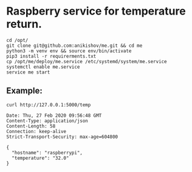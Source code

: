 # Raspberry service for temperature return.

```
cd /opt/
git clone git@github.com:anikishov/me.git && cd me
python3 -m venv env && source env/bin/activate
pip3 install -r requirerments.txt
cp /opt/me/deploy/me.service /etc/systemd/system/me.service
systemctl enable me.service
service me start
```

## Example:

`curl http://127.0.0.1:5000/temp`

```
Date: Thu, 27 Feb 2020 09:56:48 GMT
Content-Type: application/json
Content-Length: 58
Connection: keep-alive
Strict-Transport-Security: max-age=604800

{
  "hostname": "raspberrypi",
  "temperature": "32.0"
}
```
